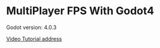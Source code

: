 # MultiPlayer FPS With Godot4

Godot version: 4.0.3

[Video Tutorial address](https://www.youtube.com/watch?v=n8D3vEx7NAE)

